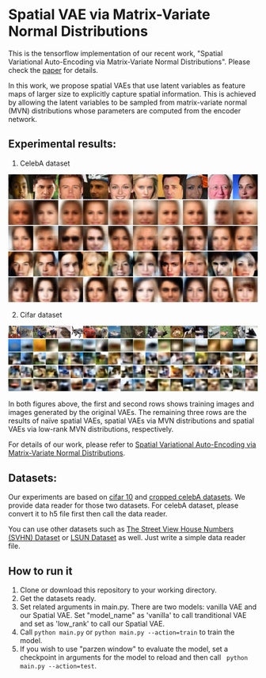 # Spatial VAE via Matrix-Variate Normal Distributions

This is the tensorflow implementation of our recent work, "Spatial Variational Auto-Encoding via Matrix-Variate Normal Distributions". Please check the [paper](https://arxiv.org/abs/1705.06821) for details.

In this work, we propose spatial VAEs that use latent variables as feature maps of larger size to explicitly capture spatial information. This is achieved by allowing the latent variables to be sampled from matrix-variate normal (MVN) distributions whose parameters are computed from the encoder network.

## Experimental results:
1. CelebA dataset

![image](https://github.com/divelab/Spatial-VAE-via-MVND/blob/master/results/celeba_new.png)

2. Cifar dataset

![image](https://github.com/divelab/Spatial-VAE-via-MVND/blob/master/results/cifar_new.png)


In both figures above, the first and second rows shows training images and images generated by the original VAEs. The
remaining three rows are the results of naïve spatial VAEs, spatial VAEs via MVN distributions and
spatial VAEs via low-rank MVN distributions, respectively.

For details of our work, please refer to [Spatial Variational Auto-Encoding via Matrix-Variate Normal Distributions](https://arxiv.org/abs/1705.06821).



## Datasets:

Our experiments are based on [cifar 10](https://www.cs.toronto.edu/~kriz/cifar.html) and [cropped celebA datasets](http://mmlab.ie.cuhk.edu.hk/projects/CelebA.html). We provide data reader for those two datasets. For celebA dataset, please convert it to h5 file first then call the data reader.

You can use other datasets such as [The Street View House Numbers (SVHN) Dataset](http://ufldl.stanford.edu/housenumbers/) or [LSUN Dataset](http://lsun.cs.princeton.edu/2016/) as well. Just write a simple data reader file. 

## How to run it

1. Clone or download this repository to your working directory.
2. Get the datasets ready.
3. Set related arguments in main.py. There are two models: vanilla VAE and our Spatial VAE. Set "model_name" as 'vanilla' to call tranditional VAE and set as 'low_rank' to call our Spatial VAE.
4. Call ``` python main.py ``` or  ``` python main.py --action=train ``` to train the model.
5. If you wish to use "parzen window" to evaluate the model, set a checkpoint in arguments for the model to reload and then call ``` python main.py --action=test```.






